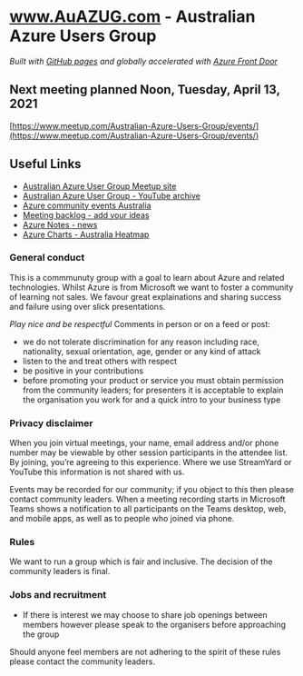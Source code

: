 # www.AuAZUG.com - Australian Azure Users Group
_Built with [GitHub pages](https://pages.github.com) and globally accelerated with [Azure Front Door](https://azure.microsoft.com/en-us/services/frontdoor/)_ 

## Next meeting  planned Noon, Tuesday, April 13, 2021
[https://www.meetup.com/Australian-Azure-Users-Group/events/](https://www.meetup.com/Australian-Azure-Users-Group/events/)

## Useful Links
- [Australian Azure User Group Meetup site](https://www.meetup.com/Australian-Azure-Users-Group/)
- [Australian Azure User Group - YouTube archive](https://www.youtube.com/channel/UCkyqsgpoyPtvAxMUvDpHXOA)
- [Azure community events Australia](https://azure.microsoft.com/en-us/community/events/?Country=Australia)
- [Meeting backlog - add your ideas](https://github.com/AuAzureUG/AuAzureUG.github.io/projects/1)
- [Azure Notes - news](https://www.azurenotes.tech)
- [Azure Charts - Australia Heatmap](https://azurecharts.com/heatmap?for=Australia)

### General conduct
This is a commmunuty group with a goal to learn about Azure and related technologies. Whilst Azure is from Microsoft we want to foster a community of learning not sales. We favour great explainations and sharing success and failure using over slick presentations.

*Play nice and be respectful*
Comments in person or on a feed or post:
- we do not tolerate discrimination for any reason including race, nationality, sexual orientation, age, gender or any kind of attack 
- listen to the and treat others with respect
- be positive in your contributions
- before promoting your product or service you must obtain permission from the community leaders; for presenters it is acceptable to explain the organisation you work for and a quick intro to your business type

### Privacy disclaimer
When you join virtual meetings, your name, email address and/or phone number may be viewable by other session participants in the attendee list. By joining, you’re agreeing to this experience. Where we use StreamYard or YouTube this information is not shared with us.

Events may be recorded for our community; if you object to this then please contact community leaders. When a meeting recording starts in Microsoft Teams shows a notification to all participants on the Teams desktop, web, and mobile apps, as well as to people who joined via phone. 

### Rules
We want to run a group which is fair and inclusive. The decision of the community leaders is final.

### Jobs and recruitment
- If there is interest we may choose to share job openings between members however please speak to the organisers before approaching the group

Should anyone feel members are not adhering to the spirit of these rules please contact the community leaders.
